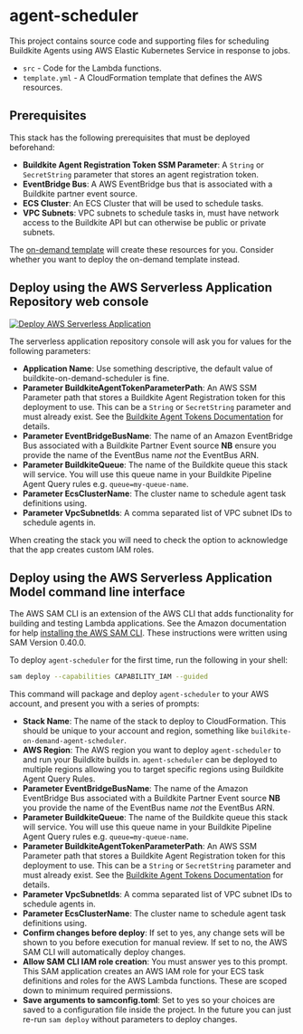 # agent-scheduler

This project contains source code and supporting files for scheduling Buildkite
Agents using AWS Elastic Kubernetes Service in response to jobs.

- `src` - Code for the Lambda functions.
- `template.yml` - A CloudFormation template that defines the AWS resources.

## Prerequisites

This stack has the following prerequisites that must be deployed beforehand:

* **Buildkite Agent Registration Token SSM Parameter**: A `String` or
`SecretString` parameter that stores an agent registration token.
* **EventBridge Bus**: A AWS EventBridge bus that is associated with a Buildkite
partner event source.
* **ECS Cluster**: An ECS Cluster that will be used to schedule tasks.
* **VPC Subnets**: VPC subnets to schedule tasks in, must have network access
to the Buildkite API but can otherwise be public or private subnets.

The [on-demand template](../) will create these resources for you. Consider
whether you want to deploy the on-demand template instead.

## Deploy using the AWS Serverless Application Repository web console

[![Deploy AWS Serverless Application](https://cdn.rawgit.com/buildkite/cloudformation-launch-stack-button-svg/master/launch-stack.svg)](https://serverlessrepo.aws.amazon.com/applications/arn:aws:serverlessrepo:us-east-1:832577133680:applications~buildkite-on-demand-scheduler)

The serverless application repository console will ask you for values for the
following parameters:

* **Application Name**: Use something descriptive, the default value of
buildkite-on-demand-scheduler is fine.
* **Parameter BuildkiteAgentTokenParameterPath**: An AWS SSM Parameter path that
stores a Buildkite Agent Registration token for this deployment to use. This can
be a `String` or `SecretString` parameter and must already exist. See the
[Buildkite Agent Tokens Documentation](https://buildkite.com/docs/agent/v3/tokens)
for details.
* **Parameter EventBridgeBusName**: The name of an Amazon EventBridge Bus
associated with a Buildkite Partner Event source **NB** ensure you provide the
name of the EventBus name _not_ the EventBus ARN.
* **Parameter BuildkiteQueue**: The name of the Buildkite queue this stack will
service. You will use this queue name in your Buildkite Pipeline Agent Query
rules e.g. `queue=my-queue-name`.
* **Parameter EcsClusterName**: The cluster name to schedule agent task
definitions using.
* **Parameter VpcSubnetIds**: A comma separated list of VPC subnet IDs to
schedule agents in.

When creating the stack you will need to check the option to acknowledge that
the app creates custom IAM roles.

## Deploy using the AWS Serverless Application Model command line interface

The AWS SAM CLI is an extension of the AWS CLI that adds functionality for
building and testing Lambda applications. See the Amazon documentation for help
[installing the AWS SAM CLI](https://docs.aws.amazon.com/serverless-application-model/latest/developerguide/serverless-sam-cli-install.html). These instructions were
written using SAM Version 0.40.0.

To deploy `agent-scheduler` for the first time, run the following in your shell:

```bash
sam deploy --capabilities CAPABILITY_IAM --guided
```

This command will package and deploy `agent-scheduler` to your AWS account, and
present you with a series of prompts:

* **Stack Name**: The name of the stack to deploy to CloudFormation. This should
be unique to your account and region, something like
`buildkite-on-demand-agent-scheduler`.
* **AWS Region**: The AWS region you want to deploy `agent-scheduler` to and run
your Buildkite builds in. `agent-scheduler` can be deployed to multiple regions
allowing you to target specific regions using Buildkite Agent Query Rules.
* **Parameter EventBridgeBusName**: The name of the Amazon EventBridge Bus
associated with a Buildkite Partner Event source **NB** you provide the name of
the EventBus name _not_ the EventBus ARN.
* **Parameter BuildkiteQueue**: The name of the Buildkite queue this stack will
service. You will use this queue name in your Buildkite Pipeline Agent Query
rules e.g. `queue=my-queue-name`.
* **Parameter BuildkiteAgentTokenParameterPath**: An AWS SSM Parameter path that
stores a Buildkite Agent Registration token for this deployment to use. This can
be a `String` or `SecretString` parameter and must already exist. See the
[Buildkite Agent Tokens Documentation](https://buildkite.com/docs/agent/v3/tokens)
for details.
* **Parameter VpcSubnetIds**: A comma separated list of VPC subnet IDs to
schedule agents in.
* **Parameter EcsClusterName**: The cluster name to schedule agent task
definitions using.
* **Confirm changes before deploy**: If set to yes, any change sets will be
shown to you before execution for manual review. If set to no, the AWS SAM CLI
will automatically deploy changes.
* **Allow SAM CLI IAM role creation**: You must answer yes to this prompt. This
SAM application creates an AWS IAM role for your ECS task definitions and roles
for the AWS Lambda functions. These are scoped down to minimum required
permissions.
* **Save arguments to samconfig.toml**: Set to yes so your choices are saved to
a configuration file inside the project. In the future you can just re-run
`sam deploy` without parameters to deploy changes.
